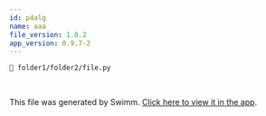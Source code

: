 ```yaml
---
id: p4alg
name: aaa
file_version: 1.0.2
app_version: 0.9.7-2
---
```


`📄 folder1/folder2/file.py`

<br/>

This file was generated by Swimm. [Click here to view it in the app](http://localhost:5000/repos/Z2l0aHViJTNBJTNBdDElM0ElM0FlcmFuLXN3aW1t/docs/p4alg).